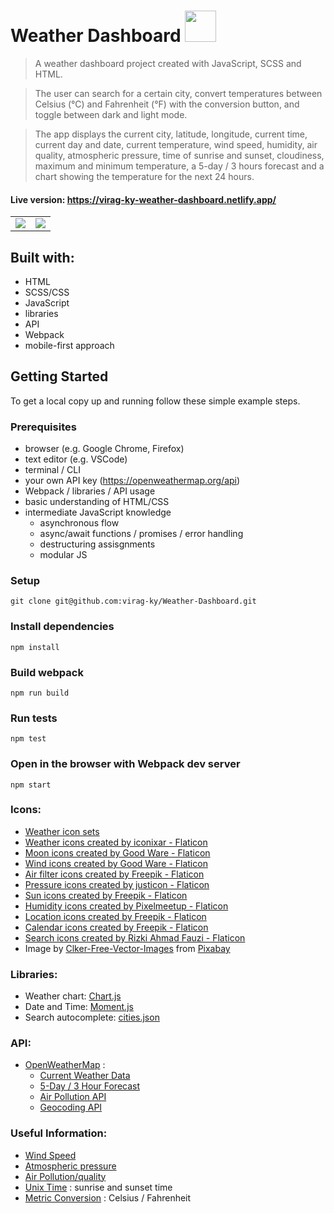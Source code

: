# Weather Dashboard <img src="https://user-images.githubusercontent.com/79658534/203111893-81501d81-10ef-4a15-811b-75ec774a9ed2.png" width="50px">

> A weather dashboard project created with JavaScript, SCSS and HTML.

> The user can search for a certain city, convert temperatures between Celsius (°C) and Fahrenheit (°F) with the conversion button, and toggle between dark and light mode.

> The app displays the current city, latitude, longitude, current time, current day and date, current temperature, wind speed, humidity, air quality, atmospheric pressure, time of sunrise and sunset, cloudiness, maximum and minimum temperature, a 5-day / 3 hours forecast and a chart showing the temperature for the next 24 hours.

#### Live version: https://virag-ky-weather-dashboard.netlify.app/

<div><table><tr><td width="50%"><img src="https://user-images.githubusercontent.com/79658534/203655327-6debaa68-3244-4b90-ba1a-2a8f6a1f4afb.png"></td><td width="50%"><img src="https://user-images.githubusercontent.com/79658534/203655398-108d338f-ecba-4783-9c33-946247704434.png"></td></tr></table></div>


## Built with:

- HTML
- SCSS/CSS
- JavaScript
- libraries
- API
- Webpack
- mobile-first approach

## Getting Started

To get a local copy up and running follow these simple example steps.

### Prerequisites

- browser (e.g. Google Chrome, Firefox)
- text editor (e.g. VSCode)
- terminal / CLI
- your own API key (https://openweathermap.org/api)
- Webpack / libraries / API usage
- basic understanding of HTML/CSS
- intermediate JavaScript knowledge
  - asynchronous flow
  - async/await functions / promises / error handling
  - destructuring assisgnments
  - modular JS

### Setup

```
git clone git@github.com:virag-ky/Weather-Dashboard.git
```

### Install dependencies

```
npm install
```

### Build webpack

```
npm run build
```

### Run tests
```
npm test
```

### Open in the browser with Webpack dev server

```
npm start
```

### Icons:

- [Weather icon sets](https://www.figma.com/community/file/972934576657989859)
- <a href="https://www.flaticon.com/free-icons/weather" title="weather icons">Weather icons created by iconixar - Flaticon</a>
- <a href="https://www.flaticon.com/free-icons/moon" title="moon icons">Moon icons created by Good Ware - Flaticon</a>
- <a href="https://www.flaticon.com/free-icons/wind" title="wind icons">Wind icons created by Good Ware - Flaticon</a>
- <a href="https://www.flaticon.com/free-icons/air-filter" title="air filter icons">Air filter icons created by Freepik - Flaticon</a>
- <a href="https://www.flaticon.com/free-icons/pressure" title="pressure icons">Pressure icons created by justicon - Flaticon</a>
- <a href="https://www.flaticon.com/free-icons/sun" title="sun icons">Sun icons created by Freepik - Flaticon</a>
- <a href="https://www.flaticon.com/free-icons/humidity" title="humidity icons">Humidity icons created by Pixelmeetup - Flaticon</a>
- <a href="https://www.flaticon.com/free-icons/location" title="location icons">Location icons created by Freepik - Flaticon</a>
- <a href="https://www.flaticon.com/free-icons/calendar" title="calendar icons">Calendar icons created by Freepik - Flaticon</a>
- <a href="https://www.flaticon.com/free-icons/search" title="search icons">Search icons created by Rizki Ahmad Fauzi - Flaticon</a>
- Image by <a href="https://pixabay.com/users/clker-free-vector-images-3736/?utm_source=link-attribution&amp;utm_medium=referral&amp;utm_campaign=image&amp;utm_content=306235">Clker-Free-Vector-Images</a> from <a href="https://pixabay.com//?utm_source=link-attribution&amp;utm_medium=referral&amp;utm_campaign=image&amp;utm_content=306235">Pixabay</a>

### Libraries:

- Weather chart: [Chart.js](https://www.chartjs.org/)
- Date and Time: [Moment.js](https://momentjs.com/)
- Search autocomplete: [cities.json](https://github.com/lutangar/cities.json)

### API:

- [OpenWeatherMap](https://openweathermap.org/api) :
  - [Current Weather Data](https://openweathermap.org/current)
  - [5-Day / 3 Hour Forecast](https://openweathermap.org/forecast5)
  - [Air Pollution API](https://openweathermap.org/api/air-pollution)
  - [Geocoding API](https://openweathermap.org/api/geocoding-api)

### Useful Information:

- [Wind Speed](https://www.weather.gov/pqr/wind)
- [Atmospheric pressure](https://www.maximum-inc.com/what-is-atmospheric-pressure-and-how-is-it-measured/)
- [Air Pollution/quality](https://openweathermap.org/api/air-pollution)
- [Unix Time](https://en.wikipedia.org/wiki/Unix_time) : sunrise and sunset time
- [Metric Conversion](https://www.metric-conversions.org/temperature/celsius-to-fahrenheit.htm) : Celsius / Fahrenheit
